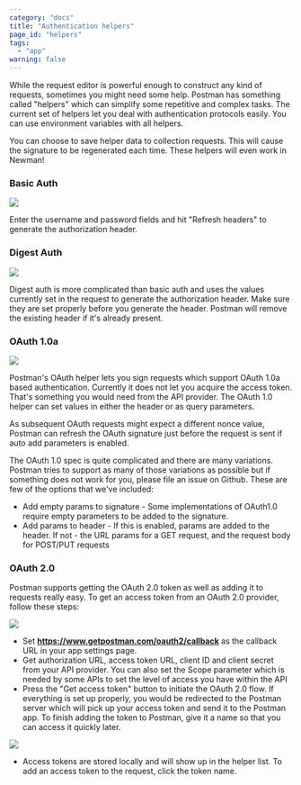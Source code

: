 ```yaml
---
category: "docs"
title: "Authentication helpers"
page_id: "helpers"
tags: 
  - "app"
warning: false
---
```


While the request editor is powerful enough to construct any kind of requests, sometimes you might need some help. Postman has something called "helpers" which can simplify some repetitive and complex tasks. The current set of
helpers let you deal with authentication protocols easily. You can use environment variables with all helpers.

You can choose to save helper data to collection requests. This will cause the signature to be regenerated each time. These helpers will even work in Newman!

### Basic Auth

[![](https://www.getpostman.com/img/v1/docs/thumbs/14.png)][0]

Enter the username and password fields and hit "Refresh headers" to generate the authorization header.

### Digest Auth

[![](https://www.getpostman.com/img/v1/docs/thumbs/16.png)][1]

Digest auth is more complicated than basic auth and uses the values currently set in the request to generate the authorization header. Make sure they are set properly before you generate the header. Postman will remove the existing header if it's already present.

### OAuth 1.0a

[![](https://www.getpostman.com/img/v1/docs/thumbs/17.png)][2]

Postman's OAuth helper lets you sign requests which support OAuth 1.0a based authentication. Currently it does not let you acquire the access token. That's something you would need from the API provider. The OAuth 1.0 helper can set values in either the header or as query parameters.

As subsequent OAuth requests might expect a different nonce value, Postman can refresh the OAuth signature just before the request is sent if auto add parameters is enabled.

The OAuth 1.0 spec is quite complicated and there are many variations. Postman tries to support as many of those variations as possible but if something does not work for you, please file an issue on Github. These are few of the options that we've included:

* Add empty params to signature - Some implementations of OAuth1.0 require empty parameters to be added to the signature.
* Add params to header - If this is enabled, params are added to the header. If not - the URL params for a GET request, and the request body for POST/PUT requests

### OAuth 2.0

Postman supports getting the OAuth 2.0 token as well as adding it to requests really easy. To get an access token from an OAuth 2.0 provider, follow these steps:

[![](https://www.getpostman.com/img/v1/docs/thumbs/30-2.png)][3]

* Set **https://www.getpostman.com/oauth2/callback** as the callback URL in your app settings page.
* Get authorization URL, access token URL, client ID and client secret from your API provider. You can also set the Scope parameter which is needed by some APIs to set the level of access you have within the API
* Press the "Get access token" button to initiate the OAuth 2.0 flow. If everything is set up properly, you would be redirected to the Postman server which will pick up your access token and send it to the Postman app. To finish adding the token to Postman, give it a name so that you can access it quickly later.

[![](https://www.getpostman.com/img/v1/docs/thumbs/30-1.png)][4]

* Access tokens are stored locally and will show up in the helper list. To add an access token to the request, click the token name.



[0]: https://www.getpostman.com/img/v1/docs/source/14.png
[1]: https://www.getpostman.com/img/v1/docs/source/16.png
[2]: https://www.getpostman.com/img/v1/docs/source/17.png
[3]: https://www.getpostman.com/img/v1/docs/source/30-2.png
[4]: https://www.getpostman.com/img/v1/docs/source/30-1.png
